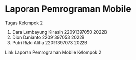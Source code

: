 # Laporan Pemrograman Mobile

Tugas Kelompok 2 

1. Dara Lembayung Kinasih 22091397050 2022B
2. Dion Danianto 22091397053 2022B
3. Putri Rizki Alifia 22091397073 2022B

Link Laporan Pemrograman Mobile Kelompok 2
